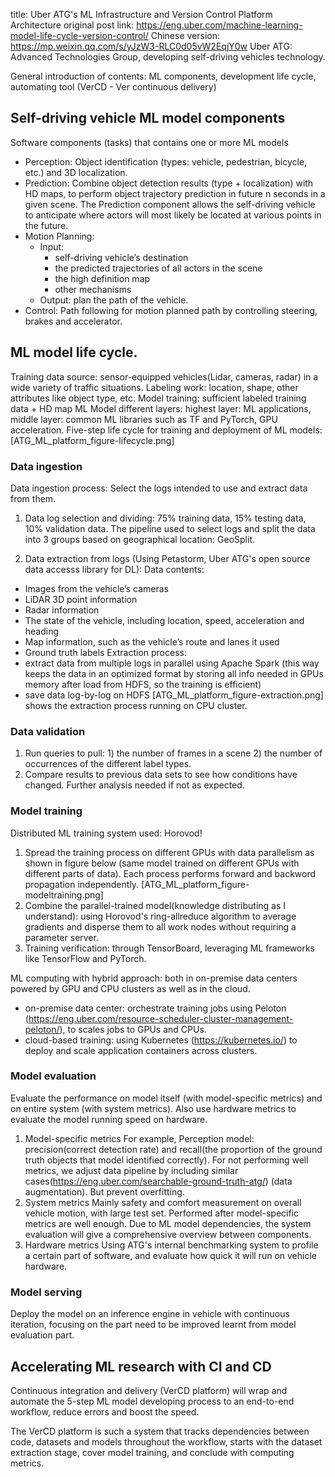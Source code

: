 title: Uber ATG's ML Infrastructure and Version Control Platform Architecture
original post link: https://eng.uber.com/machine-learning-model-life-cycle-version-control/
Chinese version: https://mp.weixin.qq.com/s/yJzW3-RLC0d05vW2EqjY0w
Uber ATG: Advanced Technologies Group, developing self-driving vehicles technology.

General introduction of contents: ML components, development life cycle, automating tool (VerCD - Ver continuous delivery)

## Self-driving vehicle ML model components
Software components (tasks) that contains one or more ML models
- Perception: Object identification (types: vehicle, pedestrian, bicycle, etc.) and 3D localization.
- Prediction: Combine object detection results (type + localization) with HD maps, to perform object trajectory prediction in future n seconds in a given scene. The Prediction component allows the self-driving vehicle to anticipate where actors will most likely be located at various points in the future.
- Motion Planning:
  - Input:
    - self-driving vehicle’s destination
    - the predicted trajectories of all actors in the scene
    - the high definition map
    - other mechanisms
  - Output: plan the path of the vehicle.
- Control: Path following for motion planned path by controlling steering, brakes and accelerator.

## ML model life cycle.
Training data source: sensor-equipped vehicles(Lidar, cameras, radar) in a wide variety of traffic situations.
Labeling work: location, shape, other attributes like object type, etc.
Model training: sufficient labeled training data + HD map
ML Model different layers: highest layer: ML applications, middle layer: common ML libraries such as TF and PyTorch, GPU acceleration.
Five-step life cycle for training and deployment of ML models:
[ATG_ML_platform_figure-lifecycle.png]

### Data ingestion
Data ingestion process: Select the logs intended to use and extract data from them.

1. Data log selection and dividing: 75% training data, 15% testing data, 10% validation data. The pipeline used to select logs and split the data into 3 groups based on geographical location: GeoSplit.

2. Data extraction from logs (Using Petastorm, Uber ATG's open source data accesss library for DL):
Data contents:
- Images from the vehicle’s cameras
- LiDAR 3D point information
- Radar information
- The state of the vehicle, including location, speed, acceleration and heading
- Map information, such as the vehicle’s route and lanes it used
- Ground truth labels
Extraction process:
- extract data from multiple logs in parallel using Apache Spark (this way keeps the data in an optimized format by storing all info needed in GPUs memory after load from HDFS, so the training is efficient)
- save data log-by-log on HDFS
[ATG_ML_platform_figure-extraction.png] shows the extraction process running on CPU cluster.

### Data validation
1. Run queries to pull: 1) the number of frames in a scene 2) the number of occurrences of the different label types.
2. Compare results to previous data sets to see how conditions have changed. Further analysis needed if not as expected.

### Model training
Distributed ML training system used: Horovod!
1. Spread the training process on different GPUs with data parallelism as shown in figure below (same model trained on different GPUs with different parts of data). Each process performs forward and backword propagation independently.
[ATG_ML_platform_figure-modeltraining.png]
2. Combine the parallel-trained model(knowledge distributing as I understand): using Horovod's ring-allreduce algorithm to average gradients and disperse them to all work nodes without requiring a parameter server.
3. Training verification: through TensorBoard, leveraging ML frameworks like TensorFlow and PyTorch.

ML computing with hybrid approach: both in on-premise data centers powered by GPU and CPU clusters as well as in the cloud.
- on-premise data center: orchestrate training jobs using Peloton (https://eng.uber.com/resource-scheduler-cluster-management-peloton/), to scales jobs to GPUs and CPUs.
- cloud-based training: using Kubernetes (https://kubernetes.io/) to deploy and scale application containers across clusters.

### Model evaluation
Evaluate the performance on model itself (with model-specific metrics) and on entire system (with system metrics). Also use hardware metrics to evaluate the model running speed on hardware.
1. Model-specific metrics
For example, Perception model: precision(correct detection rate) and recall(the proportion of the ground truth objects that model identified correctly).
For not performing well metrics, we adjust data pipeline by including similar cases(https://eng.uber.com/searchable-ground-truth-atg/) (data augmentation). But prevent overfitting.
2. System metrics
Mainly safety and comfort measurement on overall vehicle motion, with large test set. Performed after model-specific metrics are well enough. Due to ML model dependencies, the system evaluation will give a comprehensive overview between components.
3. Hardware metrics
Using ATG's internal benchmarking system to profile a certain part of software, and evaluate how quick it will run on vehicle hardware.

### Model serving
Deploy the model on an inference engine in vehicle with continuous iteration, focusing on the part need to be improved learnt from model evaluation part.

## Accelerating ML research with CI and CD
Continuous integration and delivery (VerCD platform) will wrap and automate the 5-step ML model developing process to an end-to-end workflow, reduce errors and boost the speed.

The VerCD platform is such a system that tracks dependencies between code, datasets and models throughout the workflow, starts with the dataset extraction stage, cover model training, and conclude with computing metrics.

